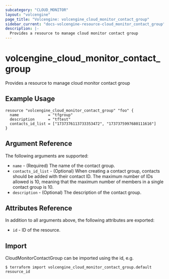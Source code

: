 ```yaml
---
subcategory: "CLOUD_MONITOR"
layout: "volcengine"
page_title: "Volcengine: volcengine_cloud_monitor_contact_group"
sidebar_current: "docs-volcengine-resource-cloud_monitor_contact_group"
description: |-
  Provides a resource to manage cloud monitor contact group
---
```

# volcengine_cloud_monitor_contact_group
Provides a resource to manage cloud monitor contact group
## Example Usage
```hcl
resource "volcengine_cloud_monitor_contact_group" "foo" {
  name             = "tfgroup"
  description      = "tftest"
  contacts_id_list = ["1737376113733353472", "1737375997680111616"]
}
```
## Argument Reference
The following arguments are supported:
* `name` - (Required) The name of the contact group.
* `contacts_id_list` - (Optional) When creating a contact group, contacts should be added with their contact ID. The maximum number of IDs allowed is 10, meaning that the maximum number of members in a single contact group is 10.
* `description` - (Optional) The description of the contact group.

## Attributes Reference
In addition to all arguments above, the following attributes are exported:
* `id` - ID of the resource.



## Import
CloudMonitorContactGroup can be imported using the id, e.g.
```
$ terraform import volcengine_cloud_monitor_contact_group.default resource_id
```

